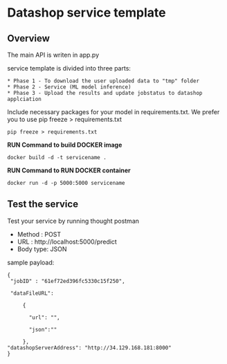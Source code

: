 # Datashop service template

## Overview

The main API is writen in app.py



service template is divided into three parts:

    * Phase 1 - To download the user uploaded data to "tmp" folder
    * Phase 2 - Service (ML model inference)
    * Phase 3 - Upload the results and update jobstatus to datashop applciation

Include necessary packages for your model in requirements.txt. We prefer you to use pip freeze > requirements.txt 
```angular2html
pip freeze > requirements.txt
```

**RUN Command to build DOCKER image**


```
docker build -d -t servicename .
```

**RUN Command to RUN DOCKER container**

```
docker run -d -p 5000:5000 servicename
```


## Test the service

Test your service by running thought postman

* Method : POST
* URL : http://localhost:5000/predict
* Body type: JSON

sample payload:
```angular2html
{
 "jobID" : "61ef72ed396fc5330c15f250",

 "dataFileURL":

     {

       "url": "",

       "json":""

     },
"datashopServerAddress": "http://34.129.168.181:8000"
}
```